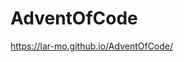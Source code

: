 # AdventOfCode

<a href="https://lar-mo.github.io/AdventOfCode/?foo" target="_aoc">https://lar-mo.github.io/AdventOfCode/</a>
